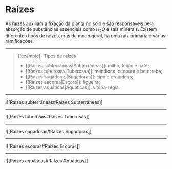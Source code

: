 # Raízes

As raízes auxiliam a fixação da planta no solo e são responsáveis pela absorção de substâncias essenciais como $H_{2}O$ e sais minerais. Existem diferentes tipos de raízes, mas de modo geral, há uma raiz primária e várias ramificações.

---

> [!example]- Tipos de raízes
> - [[Raízes subterrâneas|Subterrâneas]]: milho, feijão e café;
> - [[Raízes tuberosas|Tuberosas]]: mandioca, cenoura e beterraba;
> - [[Raízes sugadoras|Sugadoras]]: cipó e orquídeas;
> - [[Raízes escoras|Escora]]: figueira;
> - [[Raízes aquáticas|Aquáticas]]: vitória-régia.

---

![[Raízes subterrâneas#Raízes Subterrâneas]]

---

![[Raízes tuberosas#Raízes Tuberosas]]

---

![[Raízes sugadoras#Raízes Sugadoras]]

---

![[Raízes escoras#Raízes Escoras]]

---

![[Raízes aquáticas#Raízes Aquáticas]]